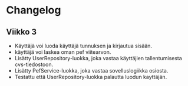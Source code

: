 # Changelog

## Viikko 3

- Käyttäjä voi luoda käyttäjä tunnuksen ja kirjautua sisään.
- käyttäjä voi laskea oman pef viitearvon.
- Lisätty UserRepository-luokka, joka vastaa käyttäjien tallentumisesta cvs-tiedostoon.
- Lisätty PefService-luokka, joka vastaa sovelluslogiikka osiosta.
- Testattu että UserRepository-luokka palautta luodun kayttäjän.